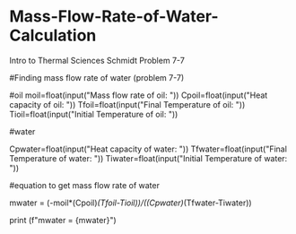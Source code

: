# Mass-Flow-Rate-of-Water-Calculation
Intro to Thermal Sciences Schmidt Problem 7-7

#Finding mass flow rate of water (problem 7-7)

#oil
moil=float(input("Mass flow rate of oil:  "))
Cpoil=float(input("Heat capacity of oil:  "))
Tfoil=float(input("Final Temperature of oil:  "))
Tioil=float(input("Initial Temperature of oil:  "))

#water

Cpwater=float(input("Heat capacity of water:  "))
Tfwater=float(input("Final Temperature of water:  "))
Tiwater=float(input("Initial Temperature of water:  "))


#equation to get mass flow rate of water 

mwater = (-moil*(Cpoil)*(Tfoil-Tioil))/((Cpwater)*(Tfwater-Tiwater))

print  (f"mwater = {mwater}")
